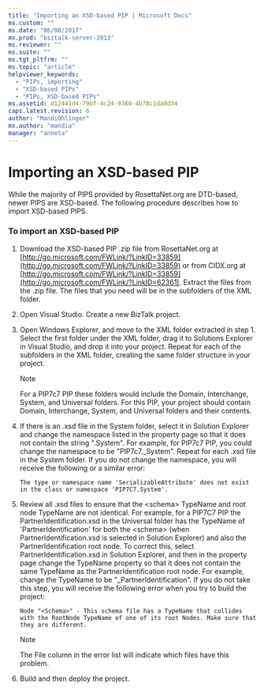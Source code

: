 ```yaml
---
title: "Importing an XSD-based PIP | Microsoft Docs"
ms.custom: ""
ms.date: "06/08/2017"
ms.prod: "biztalk-server-2013"
ms.reviewer: ""
ms.suite: ""
ms.tgt_pltfrm: ""
ms.topic: "article"
helpviewer_keywords: 
  - "PIPs, importing"
  - "XSD-based PIPs"
  - "PIPs, XSD-based PIPs"
ms.assetid: d12441d4-79bf-4c24-9360-4b78c1da0d34
caps.latest.revision: 6
author: "MandiOhlinger"
ms.author: "mandia"
manager: "anneta"
---
```

# Importing an XSD-based PIP
While the majority of PIPS provided by RosettaNet.org are DTD-based, newer PIPS are XSD-based. The following procedure describes how to import XSD-based PIPS.  
  
### To import an XSD-based PIP  
  
1.  Download the XSD-based PIP .zip file from RosettaNet.org at [http://go.microsoft.com/FWLink/?LinkID=33859](http://go.microsoft.com/FWLink/?LinkID=33859) or from CIDX.org at [http://go.microsoft.com/FWLink/?LinkID=33859](http://go.microsoft.com/FWLink/?LinkID=62361). Extract the files from the .zip file. The files that you need will be in the subfolders of the XML folder.  
  
2.  Open Visual Studio. Create a new BizTalk project.  
  
3.  Open Windows Explorer, and move to the XML folder extracted in step 1. Select the first folder under the XML folder, drag it to Solutions Explorer in Visual Studio, and drop it into your project. Repeat for each of the subfolders in the XML folder, creating the same folder structure in your project.  
  
    > [!NOTE]
    >  For a PIP7c7 PIP these folders would include the Domain, Interchange, System, and Universal folders. For this PIP, your project should contain Domain, Interchange, System, and Universal folders and their contents.  
  
4.  If there is an .xsd file in the System folder, select it in Solution Explorer and change the namespace listed in the property page so that it does not contain the string ".System". For example, for PIP7c7 PIP, you could change the namespace to be "PIP7c7._System". Repeat for each .xsd file in the System folder. If you do not change the namespace, you will receive the following or a similar error:  
  
    ```  
    The type or namespace name 'SerializableAttribute' does not exist in the class or namespace 'PIP7C7.System'.  
    ```  
  
5.  Review all .xsd files to ensure that the \<schema> TypeName and root node TypeName are not identical. For example, for a PIP7C7 PIP the PartnerIdentification.xsd in the Universal folder has the TypeName of 'PartnerIdentification' for both the \<schema> (when PartnerIdentification.xsd is selected in Solution Explorer) and also the PartnerIdentification root node. To correct this, select PartnerIdentification.xsd in Solution Explorer, and then in the property page change the TypeName property so that it does not contain the same TypeName as the PartnerIdentification root node. For example, change the TypeName to be "_PartnerIdentification". If you do not take this step, you will receive the following error when you try to build the project:  
  
    ```  
    Node "<Schema>" - This schema file has a TypeName that collides with the RootNode TypeName of one of its root Nodes. Make sure that they are different.  
    ```  
  
    > [!NOTE]
    >  The File column in the error list will indicate which files have this problem.  
  
6.  Build and then deploy the project.